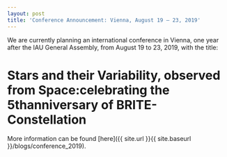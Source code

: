 ```yaml
---
layout: post
title: 'Conference Announcement: Vienna, August 19 – 23, 2019'
---
```

We are currently planning an international conference in Vienna, one year after the IAU General Assembly, from August 19 to 23, 2019, with the title:

# Stars and their Variability, observed from Space:celebrating the 5thanniversary of BRITE-Constellation
More information can be found [here]({{ site.url }}{{ site.baseurl }}/blogs/conference_2019).